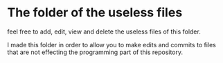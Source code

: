 # The folder of the useless files
feel free to add, edit, view and delete the useless files of this folder.

I made this folder in order to allow you to make edits and commits to files that are not effecting the programming part of this repository.
